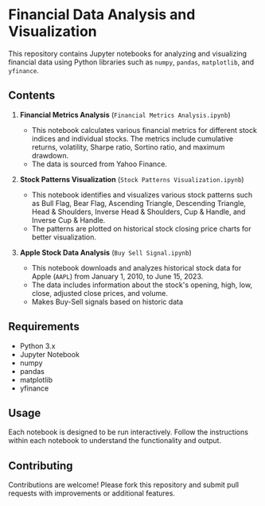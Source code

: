 # Financial Data Analysis and Visualization

This repository contains Jupyter notebooks for analyzing and visualizing financial data using Python libraries such as `numpy`, `pandas`, `matplotlib`, and `yfinance`.

## Contents

1. **Financial Metrics Analysis** (`Financial Metrics Analysis.ipynb`)
    - This notebook calculates various financial metrics for different stock indices and individual stocks. The metrics include cumulative returns, volatility, Sharpe ratio, Sortino ratio, and maximum drawdown.
    - The data is sourced from Yahoo Finance.

2. **Stock Patterns Visualization** (`Stock Patterns Visualization.ipynb`)
    - This notebook identifies and visualizes various stock patterns such as Bull Flag, Bear Flag, Ascending Triangle, Descending Triangle, Head & Shoulders, Inverse Head & Shoulders, Cup & Handle, and Inverse Cup & Handle.
    - The patterns are plotted on historical stock closing price charts for better visualization.

3. **Apple Stock Data Analysis** (`Buy Sell Signal.ipynb`)
    - This notebook downloads and analyzes historical stock data for Apple (`AAPL`) from January 1, 2010, to June 15, 2023.
    - The data includes information about the stock's opening, high, low, close, adjusted close prices, and volume.
    - Makes Buy-Sell signals based on historic data

## Requirements

- Python 3.x
- Jupyter Notebook
- numpy
- pandas
- matplotlib
- yfinance

## Usage

Each notebook is designed to be run interactively. Follow the instructions within each notebook to understand the functionality and output.

## Contributing

Contributions are welcome! Please fork this repository and submit pull requests with improvements or additional features.
